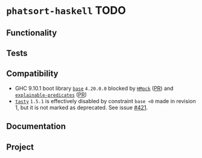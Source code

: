 # `phatsort-haskell` TODO

## Functionality

## Tests

## Compatibility

* GHC 9.10.1 boot library
  [`base`](https://hackage.haskell.org/package/base)
  `4.20.0.0` blocked by
  [`HMock`](https://hackage.haskell.org/package/HMock)
  ([PR](https://github.com/cdsmith/HMock/pull/36)) and
  [`explainable-predicates`](https://hackage.haskell.org/package/explainable-predicates)
  ([PR](https://github.com/cdsmith/explainable-predicates/pull/21))
* [`tasty`](https://hackage.haskell.org/package/tasty)
  `1.5.1` is effectively disabled by constraint `base <0` made in revision 1,
  but it is not marked as deprecated.  See issue
  [#421](https://github.com/UnkindPartition/tasty/issues/421).

## Documentation

## Project

